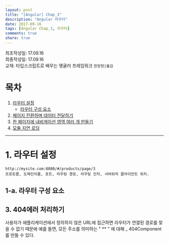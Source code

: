 ```yaml
---
layout: post
title: "[Angular] Chap_3"
description: "Angular 라우터"
date: 2017-09-16
tags: [Angular Chap_3, 라우터]
comments: true
share: true
---
```

최초작성일: 17.09.16  
최종작성일: 17.09.16  
교재: 타입스크립트로 배우는 앵귤러 프레임워크 `한장현|옮김`

# 목차  

1. [라우터 설정](#라우터-설정)  
    - [라우터 구성 요소](#라우터-구성-요소)
2. [페이지 전환하며 데이터 전달하기](#페이지-전환하며-데이터-전달하기)  
3. [한 페이지에 내비게이션 영역 여러 개 만들기](#한-페이지에-내비게이션-영역-여러-개-만들기)  
4. [모듈 지연 로딩](#모듈-지연-로딩)  

---

# 1. 라우터 설정  

```
http://mysite.com:8080/#/products/page/3
프로토콜, 도메인이름, 포트, 라우팅 경로, 라우팅 인자, 서버위치 클라이언트 위치.
```  

## 1-a. 라우터 구성 요소  

## 3. 404에러 처리하기  

사용자가 애플리케이션에서 정의하지 않은 URL에 접근하면 라우터가 연결된 경로를 찾을 수 없기 때문에 
예를 들면, 모든 주소를 의미하는 " ** " 에 대해 _ 404Component를 만들 수 있다.

 
